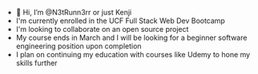 - 👋 Hi, I’m @N3tRunn3rr or just Kenji 
- I'm currently enrolled in the UCF Full Stack Web Dev Bootcamp
- I'm looking to collaborate on an open source project
- My course ends in March and I will be looking for a beginner software engineering position upon completion
- I plan on continuing my education with courses like Udemy to hone my skills further


<!---
N3tRunn3rr/N3tRunn3rr is a ✨ special ✨ repository because its `README.md` (this file) appears on your GitHub profile.
You can click the Preview link to take a look at your changes.
--->
